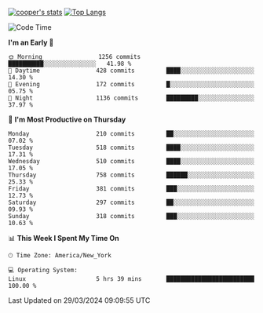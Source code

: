 [![cooper's stats](https://github-readme-stats-dwoluvhms-coopjz.vercel.app/api?username=coopjz&count_private=true)](https://github.com/coopjz/github-readme-stats)
[![Top Langs](https://github-readme-stats-dwoluvhms-coopjz.vercel.app/api/top-langs/?username=coopjz&count_private=true&langs_count=8&layout=compact)](https://github.com/coopjz/github-readme-stats)
<!--START_SECTION:waka-->
![Code Time](http://img.shields.io/badge/Code%20Time-7%20hrs%2037%20mins-blue)

**I'm an Early 🐤** 

```text
🌞 Morning                1256 commits        ██████████░░░░░░░░░░░░░░░   41.98 % 
🌆 Daytime                428 commits         ████░░░░░░░░░░░░░░░░░░░░░   14.30 % 
🌃 Evening                172 commits         █░░░░░░░░░░░░░░░░░░░░░░░░   05.75 % 
🌙 Night                  1136 commits        █████████░░░░░░░░░░░░░░░░   37.97 % 
```
📅 **I'm Most Productive on Thursday** 

```text
Monday                   210 commits         ██░░░░░░░░░░░░░░░░░░░░░░░   07.02 % 
Tuesday                  518 commits         ████░░░░░░░░░░░░░░░░░░░░░   17.31 % 
Wednesday                510 commits         ████░░░░░░░░░░░░░░░░░░░░░   17.05 % 
Thursday                 758 commits         ██████░░░░░░░░░░░░░░░░░░░   25.33 % 
Friday                   381 commits         ███░░░░░░░░░░░░░░░░░░░░░░   12.73 % 
Saturday                 297 commits         ██░░░░░░░░░░░░░░░░░░░░░░░   09.93 % 
Sunday                   318 commits         ███░░░░░░░░░░░░░░░░░░░░░░   10.63 % 
```


📊 **This Week I Spent My Time On** 

```text
🕑︎ Time Zone: America/New_York

💻 Operating System: 
Linux                    5 hrs 39 mins       █████████████████████████   100.00 % 
```


 Last Updated on 29/03/2024 09:09:55 UTC
<!--END_SECTION:waka-->
